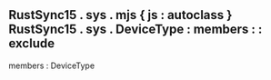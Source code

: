 #
RustSync15
.
sys
.
mjs
{
js
:
autoclass
}
RustSync15
.
sys
.
DeviceType
:
members
:
:
exclude
-
members
:
DeviceType
